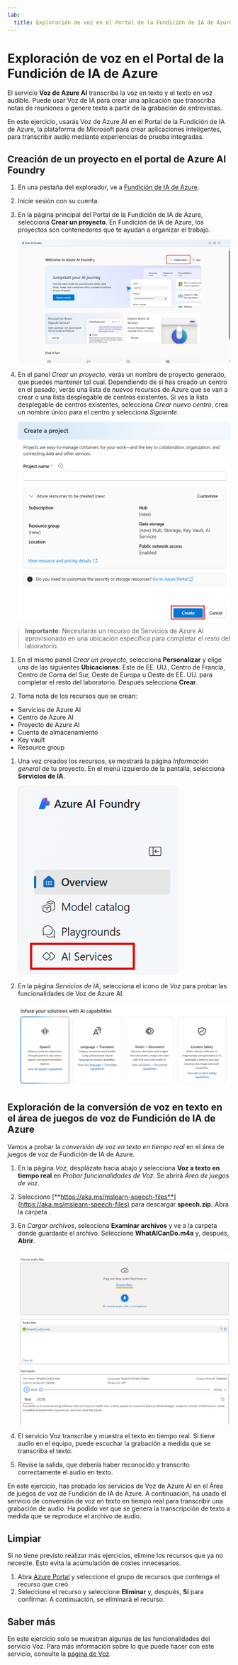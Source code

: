 ```yaml
---
lab:
  title: Exploración de voz en el Portal de la Fundición de IA de Azure
---
```


# Exploración de voz en el Portal de la Fundición de IA de Azure

El servicio **Voz de Azure AI** transcribe la voz en texto y el texto en voz audible. Puede usar Voz de IA para crear una aplicación que transcriba notas de reuniones o genere texto a partir de la grabación de entrevistas.

En este ejercicio, usarás Voz de Azure AI en el Portal de la Fundición de IA de Azure, la plataforma de Microsoft para crear aplicaciones inteligentes, para transcribir audio mediante experiencias de prueba integradas. 

## Creación de un proyecto en el portal de Azure AI Foundry

1. En una pestaña del explorador, ve a [Fundición de IA de Azure](https://ai.azure.com?azure-portal=true).

1. Inicie sesión con su cuenta. 

1. En la página principal del Portal de la Fundición de IA de Azure, selecciona **Crear un proyecto**. En Fundición de IA de Azure, los proyectos son contenedores que te ayudan a organizar el trabajo.  

    ![Captura de pantalla de la página principal de Fundición de IA de Azure con la opción de crear un proyecto seleccionada](./media/azure-ai-foundry-home-page.png)

1. En el panel *Crear un proyecto*, verás un nombre de proyecto generado, que puedes mantener tal cual. Dependiendo de si has creado un centro en el pasado, verás una lista de *nuevos* recursos de Azure que se van a crear o una lista desplegable de centros existentes. Si ves la lista desplegable de centros existentes, selecciona *Crear nuevo centro*, crea un nombre único para el centro y selecciona *Siguiente*.  
 
    ![Captura de pantalla del panel para crear un proyecto con nombres generados automáticamente para el centro y el proyecto](./media/azure-ai-foundry-create-project.png)

> **Importante**: Necesitarás un recurso de Servicios de Azure AI aprovisionado en una ubicación específica para completar el resto del laboratorio.

1. En el mismo panel *Crear un proyecto*, selecciona **Personalizar** y elige una de las siguientes **Ubicaciones**: Este de EE. UU., Centro de Francia, Centro de Corea del Sur, Oeste de Europa u Oeste de EE. UU. para completar el resto del laboratorio. Después selecciona **Crear**. 

1. Toma nota de los recursos que se crean: 
- Servicios de Azure AI
- Centro de Azure AI
- Proyecto de Azure AI
- Cuenta de almacenamiento
- Key vault
- Resource group  
 
1. Una vez creados los recursos, se mostrará la página *Información general* de tu proyecto. En el menú izquierdo de la pantalla, selecciona **Servicios de IA**.
 
    ![Captura de pantalla del menú izquierdo en la pantalla del proyecto con Servicios de IA seleccionado](./media/azure-ai-foundry-ai-services.png)  

1. En la página *Servicios de IA*, selecciona el icono de *Voz* para probar las funcionalidades de Voz de Azure AI.

    ![Captura de pantalla del icono Voz seleccionado en la página Servicios de IA](./media/speech-tile.png)

## Exploración de la conversión de voz en texto en el área de juegos de voz de Fundición de IA de Azure

Vamos a probar la *conversión de voz en texto en tiempo real* en el área de juegos de voz de Fundición de IA de Azure. 

1. En la página *Voz*, desplázate hacia abajo y selecciona **Voz a texto en tiempo real** en *Probar funcionalidades de Voz*. Se abrirá *Área de juegos de voz*. 

1. Seleccione [**https://aka.ms/mslearn-speech-files**](https://aka.ms/mslearn-speech-files) para descargar **speech.zip.** Abra la carpeta . 

1. En *Cargar archivos*, selecciona **Examinar archivos** y ve a la carpeta donde guardaste el archivo. Seleccione **WhatAICanDo.m4a** y, después, **Abrir**.

    ![Examinar archivos](media/recognize-synthesize-speech/browse-files-speech.png)

1. El servicio Voz transcribe y muestra el texto en tiempo real. Si tiene audio en el equipo, puede escuchar la grabación a medida que se transcriba el texto.

1. Revise la salida, que debería haber reconocido y transcrito correctamente el audio en texto.

En este ejercicio, has probado los servicios de Voz de Azure AI en el Área de juegos de voz de Fundición de IA de Azure. A continuación, ha usado el servicio de conversión de voz en texto en tiempo real para transcribir una grabación de audio. Ha podido ver que se genera la transcripción de texto a medida que se reproduce el archivo de audio.

## Limpiar

Si no tiene previsto realizar más ejercicios, elimine los recursos que ya no necesite. Esto evita la acumulación de costes innecesarios.

1. Abra [Azure Portal]( https://portal.azure.com) y seleccione el grupo de recursos que contenga el recurso que creó.
1. Seleccione el recurso y seleccione **Eliminar** y, después, **Sí** para confirmar. A continuación, se eliminará el recurso.

## Saber más

En este ejercicio solo se muestran algunas de las funcionalidades del servicio Voz. Para más información sobre lo que puede hacer con este servicio, consulte la [página de Voz](https://azure.microsoft.com/services/cognitive-services/speech-services).
